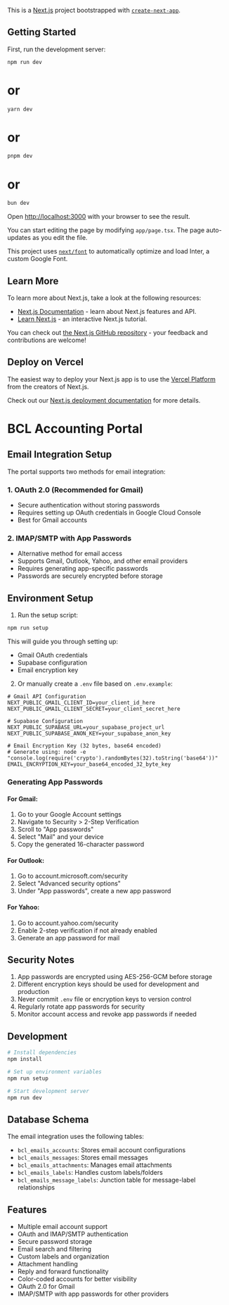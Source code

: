  This is a [Next.js](https://nextjs.org/) project bootstrapped with [`create-next-app`](https://github.com/vercel/next.js/tree/canary/packages/create-next-app).

## Getting Started

First, run the development  server:


```bash
npm run dev

```
# or
```bash
yarn dev
```
# or
```bash
pnpm dev
```
# or
```bash
bun dev
```

Open [http://localhost:3000](http://localhost:3000) with your browser to see the result.

You can start editing the page by modifying `app/page.tsx`. The page auto-updates as you edit the file.

This project uses [`next/font`](https://nextjs.org/docs/basic-features/font-optimization) to automatically optimize and load Inter, a custom Google Font.

## Learn More

To learn more about Next.js, take a look at the following resources:

- [Next.js Documentation](https://nextjs.org/docs) - learn about Next.js features and API.
- [Learn Next.js](https://nextjs.org/learn) - an interactive Next.js tutorial.

You can check out [the Next.js GitHub repository](https://github.com/vercel/next.js/) - your feedback and contributions are welcome!

## Deploy on Vercel

The easiest way to deploy your Next.js app is to use the [Vercel Platform](https://vercel.com/new?utm_medium=default-template&filter=next.js&utm_source=create-next-app&utm_campaign=create-next-app-readme) from the creators of Next.js.

Check out our [Next.js deployment documentation](https://nextjs.org/docs/deployment) for more details.

# BCL Accounting Portal

## Email Integration Setup

The portal supports two methods for email integration:

### 1. OAuth 2.0 (Recommended for Gmail)
- Secure authentication without storing passwords
- Requires setting up OAuth credentials in Google Cloud Console
- Best for Gmail accounts

### 2. IMAP/SMTP with App Passwords
- Alternative method for email access
- Supports Gmail, Outlook, Yahoo, and other email providers
- Requires generating app-specific passwords
- Passwords are securely encrypted before storage

## Environment Setup

1. Run the setup script:
```bash
npm run setup
```

This will guide you through setting up:
- Gmail OAuth credentials
- Supabase configuration
- Email encryption key

2. Or manually create a `.env` file based on `.env.example`:
```env
# Gmail API Configuration
NEXT_PUBLIC_GMAIL_CLIENT_ID=your_client_id_here
NEXT_PUBLIC_GMAIL_CLIENT_SECRET=your_client_secret_here

# Supabase Configuration
NEXT_PUBLIC_SUPABASE_URL=your_supabase_project_url
NEXT_PUBLIC_SUPABASE_ANON_KEY=your_supabase_anon_key

# Email Encryption Key (32 bytes, base64 encoded)
# Generate using: node -e "console.log(require('crypto').randomBytes(32).toString('base64'))"
EMAIL_ENCRYPTION_KEY=your_base64_encoded_32_byte_key
```

### Generating App Passwords

#### For Gmail:
1. Go to your Google Account settings
2. Navigate to Security > 2-Step Verification
3. Scroll to "App passwords"
4. Select "Mail" and your device
5. Copy the generated 16-character password

#### For Outlook:
1. Go to account.microsoft.com/security
2. Select "Advanced security options"
3. Under "App passwords", create a new app password

#### For Yahoo:
1. Go to account.yahoo.com/security
2. Enable 2-step verification if not already enabled
3. Generate an app password for mail

## Security Notes

1. App passwords are encrypted using AES-256-GCM before storage
2. Different encryption keys should be used for development and production
3. Never commit `.env` file or encryption keys to version control
4. Regularly rotate app passwords for security
5. Monitor account access and revoke app passwords if needed

## Development

```bash
# Install dependencies
npm install

# Set up environment variables
npm run setup

# Start development server
npm run dev
```

## Database Schema

The email integration uses the following tables:

- `bcl_emails_accounts`: Stores email account configurations
- `bcl_emails_messages`: Stores email messages
- `bcl_emails_attachments`: Manages email attachments
- `bcl_emails_labels`: Handles custom labels/folders
- `bcl_emails_message_labels`: Junction table for message-label relationships

## Features

- Multiple email account support
- OAuth and IMAP/SMTP authentication
- Secure password storage
- Email search and filtering
- Custom labels and organization
- Attachment handling
- Reply and forward functionality
- Color-coded accounts for better visibility
- OAuth 2.0 for Gmail
- IMAP/SMTP with app passwords for other providers
